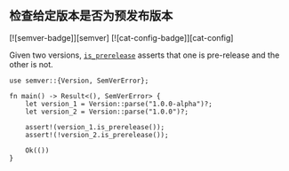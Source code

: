 ## 检查给定版本是否为预发布版本

[![semver-badge]][semver] [![cat-config-badge]][cat-config]

Given two versions, [`is_prerelease`] asserts that one is pre-release and the other is not.

```rust,edition2018
use semver::{Version, SemVerError};

fn main() -> Result<(), SemVerError> {
    let version_1 = Version::parse("1.0.0-alpha")?;
    let version_2 = Version::parse("1.0.0")?;

    assert!(version_1.is_prerelease());
    assert!(!version_2.is_prerelease());

    Ok(())
}
```

[`is_prerelease`]: https://docs.rs/semver/*/semver/struct.Version.html#method.is_prerelease
